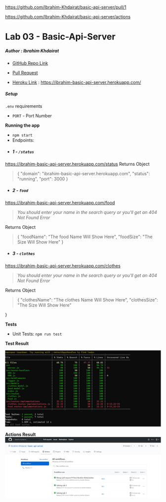 

https://github.com/Ibrahim-Khdairat/basic-api-server/pull/1

https://github.com/Ibrahim-Khdairat/basic-api-server/actions



# Lab 03 -  Basic-Api-Server

##### Author : Ibrahim Khdairat 

* [GitHub Repo Link](https://github.com/Ibrahim-Khdairat/basic-api-server)

* [Pull Request](https://github.com/Ibrahim-Khdairat/basic-api-server/pull/1)

* [Heroku Link](https://ibrahim-basic-api-server.herokuapp.com/) : https://ibrahim-basic-api-server.herokuapp.com/


##### Setup
`.env` requirements
  * `PORT` - Port Number

**Running the app**
* `npm start`
* Endpoints:
* ##### 1 -  `/status`
https://ibrahim-basic-api-server.herokuapp.com/status
Returns Object

>{
  "domain": "ibrahim-basic-api-server.herokuapp.com",
  "status": "running",
  "port": 3000
}

* ##### 2 -  `food`  
https://ibrahim-basic-api-server.herokuapp.com/food

> *You should enter your name in the search query or you'll get an 404 Not Found Error*

Returns Object

>{
  "foodName": "The food Name Will Show Here",
  "foodSize": "The Size Will Show Here"
}

* ##### 3 -  `clothes`  
https://ibrahim-basic-api-server.herokuapp.com/clothes

> *You should enter your name in the search query or you'll get an 404 Not Found Error*

Returns Object

>{
  "clothesName": "The clothes Name Will Show Here",
  "clothesSize": "The Size Will Show Here"

}

**Tests**
* Unit Tests: `npm run test`

**Test Result**

![Test Result](./img/lab3test.jpg)

**Actions Result**
![Actions Result](./img/action3.jpg)
